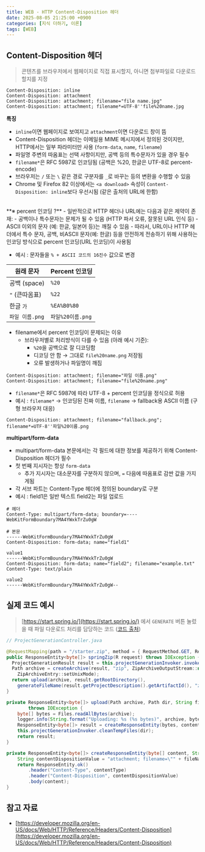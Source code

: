 ```yaml
---
title: WEB - HTTP Content-Disposition 헤더
date: 2025-08-05 21:25:00 +0900
categories: [지식 더하기, 이론]
tags: [WEB]
---
```


## Content-Disposition 헤더
> 콘텐츠를 브라우저에서 웹페이지로 직접 표시할지, 아니면 첨부파일로 다운로드할지를 지정

```
Content-Disposition: inline
Content-Disposition: attachment
Content-Disposition: attachment; filename="file name.jpg"
Content-Disposition: attachment; filename*=UTF-8''file%20name.jpg
```

**특징**
- `inline`이면 웹페이지로 보여지고 `attachment`이면 다운로드 창이 뜸
- Content-Disposition 헤더는 이메일용 MIME 메시지에서 정의된 것이지만, HTTP에서는 일부 파라미터만 사용 (`form-data`, `name`, `filename`)
- 파일명 주변의 따옴표는 선택 사항이지만, 공백 등의 특수문자가 있을 경우 필수
- `filename*`은 RFC 5987로 인코딩됨 (공백은 %20, 한글은 UTF-8로 percent-encode)
- 브라우저는 `/` 또는 `\` 같은 경로 구분자를 `_`로 바꾸는 등의 변환을 수행할 수 있음
- Chrome 및 Firefox 82 이상에서는 `<a download>` 속성이 `Content-Disposition: inline`보다 우선시됨 (같은 출처의 URL에 한함)

<br>
**※ percent 인코딩 ?**
- 일반적으로 HTTP 헤더나 URL에는 다음과 같은 제약이 존재:
  - 공백이나 특수문자는 문제가 될 수 있음 (HTTP 파서 오류, 잘못된 URL 인식 등)
  - ASCII 이외의 문자 (예: 한글, 일본어 등)는 깨질 수 있음
- 따라서, URL이나 HTTP 헤더에서 특수 문자, 공백, 비ASCII 문자(예: 한글) 등을 안전하게 전송하기 위해 사용하는 인코딩 방식으로 percent 인코딩(URL 인코딩)이 사용됨

- 예시 : 문자들을 `% + ASCII 코드의 16진수` 값으로 변경

| 원래 문자       | Percent 인코딩   |
| ----------- | ------------- |
| 공백 (space)  | `%20`         |
| `"` (큰따옴표)  | `%22`         |
| 한글 `가`      | `%EA%B0%80`   |
| `파일 이름.png` | `파일%20이름.png` |

- filename에서 percent 인코딩이 문제되는 이유
  - 브라우저별로 처리방식이 다를 수 있음 (아래 예시 기준):
    - `%20`을 공백으로 잘 디코딩함
    - 디코딩 안 함 → 그대로 `file%20name.png` 저장됨
    - 오류 발생하거나 파일명이 깨짐

```
Content-Disposition: attachment; filename="파일 이름.png"
Content-Disposition: attachment; filename="file%20name.png"
```

- `filename*`은 RFC 5987에 따라 UTF-8 + percent 인코딩을 정식으로 허용
- 예시 : `filename*` → 인코딩된 진짜 이름, `filename` → fallback용 ASCII 이름 (구형 브라우저 대응)
```
Content-Disposition: attachment; filename="fallback.png"; filename*=UTF-8''파일%20이름.png
```


**multipart/form-data**
- multipart/form-data 본문에서는 각 필드에 대한 정보를 제공하기 위해 Content-Disposition 헤더가 필수
- 첫 번째 지시자는 항상 `form-data`
  - 추가 지시자는 대소문자를 구분하지 않으며, `=` 다음에 따옴표로 감싼 값을 가지게됨
- 각 서브 파트는 Content-Type 헤더에 정의된 boundary로 구분
- 예시 : field1은 일반 텍스트 field2는 파일 업로드

```
# 헤더
Content-Type: multipart/form-data; boundary=----WebKitFormBoundary7MA4YWxkTrZu0gW

# 본문
------WebKitFormBoundary7MA4YWxkTrZu0gW
Content-Disposition: form-data; name="field1"

value1
------WebKitFormBoundary7MA4YWxkTrZu0gW
Content-Disposition: form-data; name="field2"; filename="example.txt"
Content-Type: text/plain

value2
------WebKitFormBoundary7MA4YWxkTrZu0gW--
```

## 실제 코드 예시
> [https://start.spring.io/](https://start.spring.io/) 에서 `GENERATE` 버튼 눌렀을 때 파일 다운로드 처리를 담당하는 코드 ([코드 출처](https://github.com/spring-io/initializr/blob/main/initializr-web/src/main/java/io/spring/initializr/web/controller/ProjectGenerationController.java))

```java
// ProjectGenerationController.java

@RequestMapping(path = "/starter.zip", method = { RequestMethod.GET, RequestMethod.POST })
public ResponseEntity<byte[]> springZip(R request) throws IOException {
  ProjectGenerationResult result = this.projectGenerationInvoker.invokeProjectStructureGeneration(request);
  Path archive = createArchive(result, "zip", ZipArchiveOutputStream::new, ZipArchiveEntry::new,
    ZipArchiveEntry::setUnixMode);
  return upload(archive, result.getRootDirectory(),
    generateFileName(result.getProjectDescription().getArtifactId(), "zip"), "application/zip");
}

private ResponseEntity<byte[]> upload(Path archive, Path dir, String fileName, String contentType)
		throws IOException {
	byte[] bytes = Files.readAllBytes(archive);
	logger.info(String.format("Uploading: %s (%s bytes)", archive, bytes.length));
	ResponseEntity<byte[]> result = createResponseEntity(bytes, contentType, fileName);
	this.projectGenerationInvoker.cleanTempFiles(dir);
	return result;
}

private ResponseEntity<byte[]> createResponseEntity(byte[] content, String contentType, String fileName) {
	String contentDispositionValue = "attachment; filename=\"" + fileName + "\"";
	return ResponseEntity.ok()
		.header("Content-Type", contentType)
		.header("Content-Disposition", contentDispositionValue)
		.body(content);
}
```

## 참고 자료
- [https://developer.mozilla.org/en-US/docs/Web/HTTP/Reference/Headers/Content-Disposition](https://developer.mozilla.org/en-US/docs/Web/HTTP/Reference/Headers/Content-Disposition)

